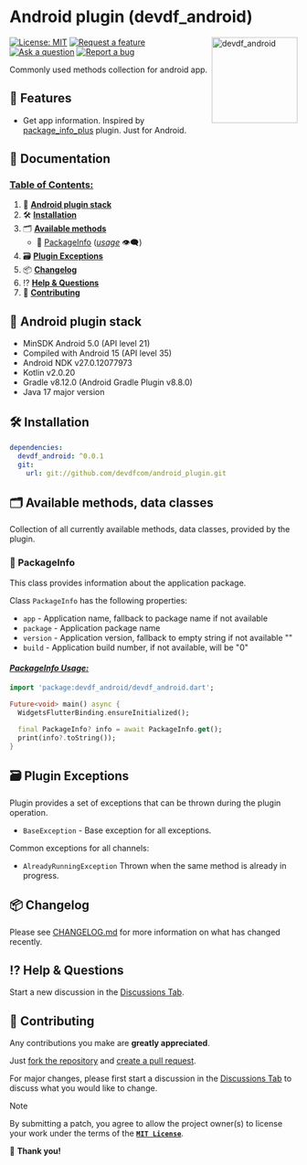# Android plugin (devdf_android)

<a href="https://github.com/devdfcom/android_plugin#readme">
    <img src="https://github.com/user-attachments/assets/3896d28f-e53b-4153-b67a-e4ab8c1ec541" alt="devdf_android" title="DevDF Android Plugin" align="right" height="150" />
</a>

[![License: MIT](https://img.shields.io/github/license/devdfcom/android_plugin?style=flat&color=mediumseagreen)](https://opensource.org/licenses/MIT)
[![Request a feature](https://img.shields.io/badge/Request-Feature-teal?style=flat)](https://github.com/devdfcom/android_plugin/discussions/new?category=ideas)
[![Ask a question](https://img.shields.io/badge/Ask-Question-royalblue?style=flat)](https://github.com/devdfcom/android_plugin/discussions/new/choose)
[![Report a bug](https://img.shields.io/badge/Report-Bug-indianred?style=flat)](https://github.com/devdfcom/android_plugin/issues/new?labels=bug&projects=&template=bug_report.yml)

Commonly used methods collection for android app.

## 🚀 Features

- Get app information.
  Inspired by [package_info_plus](https://pub.dev/packages/package_info_plus) plugin. Just for Android.

## 📖 Documentation

### <ins>Table of Contents:</ins>

1. 🤖 [**Android plugin stack**](#android-plugin-stack)
2. 🛠️ [**Installation**](#️installation)
3. 🗂️️ [**Available methods**](#available-methods)
    - 📄 [PackageInfo](#packageinfo) ([*usage*](#packageinfo-usage) 👁️‍🗨️)
4. 🗃️ [**Plugin Exceptions**](#plugin-exceptions)
5. 📦 [**Changelog**](#changelog)
6. ⁉️ [**Help & Questions**](#help--questions)
7. 🌱 [**Contributing**](#contributing)

<a name="android-plugin-stack"></a>

## 🤖 Android plugin stack

- MinSDK Android 5.0 (API level 21)
- Compiled with Android 15 (API level 35)
- Android NDK v27.0.12077973
- Kotlin v2.0.20
- Gradle v8.12.0 (Android Gradle Plugin v8.8.0)
- Java 17 major version

<a name="installation"></a>

## 🛠️ Installation
```yaml
dependencies:
  devdf_android: ^0.0.1
  git:
    url: git://github.com/devdfcom/android_plugin.git
```
    
<a name="available-methods"></a>

## 🗂️ Available methods, data classes

Collection of all currently available methods, data classes, provided by the plugin.

<a name="packageinfo"></a>

### 📄 PackageInfo

This class provides information about the application package.

Class `PackageInfo` has the following properties:

- `app` - Application name, fallback to package name if not available
- `package` - Application package name
- `version` - Application version, fallback to empty string if not available ""
- `build` - Application build number, if not available, will be "0"


<a name="packageinfo-usage"></a>

#### <ins>***PackageInfo Usage:***</ins>
```dart
import 'package:devdf_android/devdf_android.dart';

Future<void> main() async {
  WidgetsFlutterBinding.ensureInitialized();
  
  final PackageInfo? info = await PackageInfo.get();
  print(info?.toString());
}
```
<a name="plugin-exceptions"></a>

## 🗃️ Plugin Exceptions

Plugin provides a set of exceptions that can be thrown during the plugin operation.

- `BaseException` - Base exception for all exceptions.

Common exceptions for all channels:

- `AlreadyRunningException` Thrown when the same method is already in progress.

## 📦 Changelog

Please see [CHANGELOG.md](./CHANGELOG.md) for more information on what has changed recently.

<a name="help--questions"></a>

## ⁉️ Help & Questions

Start a new discussion in the [Discussions Tab](https://github.com/devdfcom/android_plugin/discussions).

<a name="contributing"></a>

## 🌱 Contributing

Any contributions you make are **greatly appreciated**.

Just [fork the repository](https://docs.github.com/en/get-started/quickstart/fork-a-repo)
and [create a pull request](https://docs.github.com/en/pull-requests/collaborating-with-pull-requests/proposing-changes-to-your-work-with-pull-requests/creating-a-pull-request).

For major changes, please first start a discussion in
the [Discussions Tab](https://github.com/devdfcom/android_plugin/discussions) to discuss what you would
like to change.

> [!NOTE]
> By submitting a patch, you agree to allow the project owner(s) to license your work under the terms of
> the [**`MIT License`**](./LICENSE).

🙏 **Thank you!**
